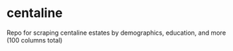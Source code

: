 # centaline
Repo for scraping centaline estates by demographics, education, and more (100 columns total)
